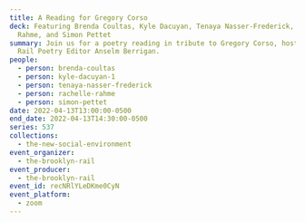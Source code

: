 ```yaml
---
title: A Reading for Gregory Corso
deck: Featuring Brenda Coultas, Kyle Dacuyan, Tenaya Nasser-Frederick, Rachelle
  Rahme, and Simon Pettet
summary: Join us for a poetry reading in tribute to Gregory Corso, hosted by
  Rail Poetry Editor Anselm Berrigan.
people:
  - person: brenda-coultas
  - person: kyle-dacuyan-1
  - person: tenaya-nasser-frederick
  - person: rachelle-rahme
  - person: simon-pettet
date: 2022-04-13T13:00:00-0500
end_date: 2022-04-13T14:30:00-0500
series: 537
collections:
  - the-new-social-environment
event_organizer:
  - the-brooklyn-rail
event_producer:
  - the-brooklyn-rail
event_id: recNRlYLeDKme0CyN
event_platform:
  - zoom
---
```

